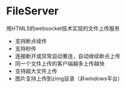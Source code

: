 # FileServer
用HTML5的websocket技术实现的文件上传服务
* 支持断点续传
* 支持秒传
* 连接断开或异常自动重连，自动继续断点上传
* 同一个文件上传的客户端越多上传越快
* 支持超大文件上传
* 图片支持上传到zimg目录（非windows平台）
